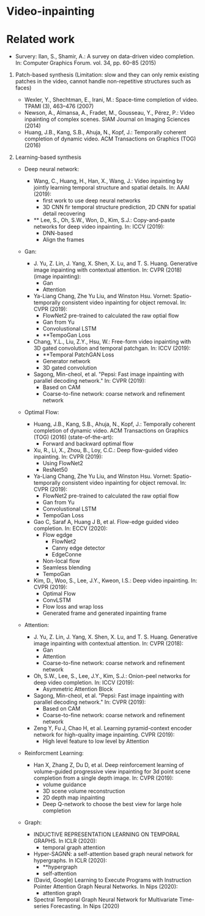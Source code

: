 # Video-inpainting

# Related work
- Survery: Ilan, S., Shamir, A.: A survey on data-driven video completion. In: Computer Graphics Forum. vol. 34, pp. 60–85 (2015)

1. Patch-based synthesis (Limitation: slow and they can only remix existing patches in the video, cannot handle non-repetitive structures such as faces)
   - Wexler, Y., Shechtman, E., Irani, M.: Space-time completion of video. TPAMI (3), 463–476 (2007)
   - Newson, A., Almansa, A., Fradet, M., Gousseau, Y., Pérez, P.: Video inpainting of complex scenes. SIAM Journal on Imaging Sciences (2014)
   - Huang, J.B., Kang, S.B., Ahuja, N., Kopf, J.: Temporally coherent completion of dynamic video. ACM Transactions on Graphics (TOG) (2016)

2. Learning-based synthesis
   
   - Deep neural network:
      - Wang, C., Huang, H., Han, X., Wang, J.: Video inpainting by jointly learning temporal structure and spatial details. In: AAAI (2019):
         - first work to use deep neural networks
         - 3D CNN fir temporal structure prediction, 2D CNN for spatial detail recovering
      - ** Lee, S., Oh, S.W., Won, D., Kim, S.J.: Copy-and-paste networks for deep video inpainting. In: ICCV (2019):
         - DNN-based 
         - Align the frames
   
   - Gan:
      -  J. Yu, Z. Lin, J. Yang, X. Shen, X. Lu, and T. S. Huang. Generative image inpainting with contextual attention. In: CVPR (2018) (image inpainting):
         - Gan
         - Attention
      -  Ya-Liang Chang, Zhe Yu Liu, and Winston Hsu. Vornet: Spatio-temporally consistent video inpainting for object removal. In: CVPR (2019):
         - FlowNet2 pre-trained to calculated the raw optial flow
         - Gan from Yu
         - Convolustional LSTM
         - **TempoGan Loss
      - Chang, Y.L., Liu, Z.Y., Hsu, W.: Free-form video inpainting with 3D gated convolution and temporal patchgan. In: ICCV (2019):
         - **Temporal PatchGAN Loss 
         - Generator network
         - 3D gated convolution 
      - Sagong, Min-cheol, et al. "Pepsi: Fast image inpainting with parallel decoding network." In: CVPR (2019):
         - Based on CAM
         - Coarse-to-fine network: coarse network and refinement network
   - Optimal Flow:
      - Huang, J.B., Kang, S.B., Ahuja, N., Kopf, J.: Temporally coherent completion of dynamic video. ACM Transactions on Graphics (TOG) (2016) (state-of-the-art):
         - Forward and backward optimal flow
      - Xu, R., Li, X., Zhou, B., Loy, C.C.: Deep flow-guided video inpainting. In: CVPR (2019):
         - Using FlowNet2
         - ResNet50
      -  Ya-Liang Chang, Zhe Yu Liu, and Winston Hsu. Vornet: Spatio-temporally consistent video inpainting for object removal. In: CVPR (2019):
         - FlowNet2 pre-trained to calculated the raw optial flow
         - Gan from Yu
         - Convolustional LSTM
         - TempoGan Loss
      - Gao C, Saraf A, Huang J B, et al. Flow-edge guided video completion. In: ECCV (2020):
         - Flow egdge
            - FlowNet2
            - Canny edge detector
            - EdgeConne
         - Non-local flow
         - Seamless blending
         - TempoGan
      - Kim, D., Woo, S., Lee, J.Y., Kweon, I.S.: Deep video inpainting. In: CVPR (2019):
         - Optimal Flow
         - ConvLSTM
         - Flow loss and wrap loss
         - Generated frame and generated inpainting frame
            
         
   - Attention:
      -  J. Yu, Z. Lin, J. Yang, X. Shen, X. Lu, and T. S. Huang. Generative image inpainting with contextual attention. In: CVPR (2018):
         - Gan
         - Attention
         - Coarse-to-fine network: coarse network and refinement network
      - Oh, S.W., Lee, S., Lee, J.Y., Kim, S.J.: Onion-peel networks for deep video completion. In: ICCV (2019):
         - Asymmetric Attention Block
      - Sagong, Min-cheol, et al. "Pepsi: Fast image inpainting with parallel decoding network." In: CVPR (2019):
         - Based on CAM
         - Coarse-to-fine network: coarse network and refinement network
      - Zeng Y, Fu J, Chao H, et al. Learning pyramid-context encoder network for high-quality image inpainting. CVPR (2019):
         - High level feature to low level by Attention
   
   
   
   - Reinforcment Learning:
      - Han X, Zhang Z, Du D, et al. Deep reinforcement learning of volume-guided progressive view inpainting for 3d point scene completion from a single depth image. In: CVPR (2019):
         - volume guidance
         - 3D scene volume reconstruction
         - 2D depth map inpainting
         - Deep Q-network to choose the best view for large hole completion
         
  
  
   - Graph:
     - INDUCTIVE REPRESENTATION LEARNING ON TEMPORAL GRAPHS. In ICLR (2020):
         - temporal graph attention
     - Hyper-SAGNN: a self-attention based graph neural network for hypergraphs. In ICLR (2020):
         - **hypergraph 
         - self-attention
     - (David, Google) Learning to Execute Programs with Instruction Pointer Attention Graph Neural Networks. In Nips (2020):
         - attention graph
     - Spectral Temporal Graph Neural Network for Multivariate Time-series Forecasting. In Nips (2020)



   
   
